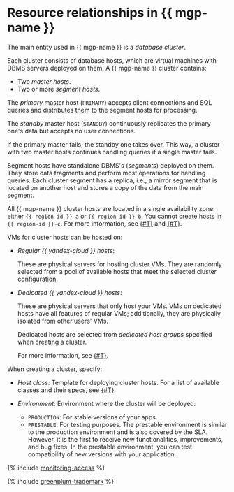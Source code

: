# Resource relationships in {{ mgp-name }}

The main entity used in {{ mgp-name }} is a _database cluster_.

Each cluster consists of database hosts, which are virtual machines with DBMS servers deployed on them. A {{ mgp-name }} cluster contains:

* Two _master hosts_.
* Two or more _segment hosts_.

The _primary_ master host (`PRIMARY`) accepts client connections and SQL queries and distributes them to the segment hosts for processing.

The _standby_ master host (`STANDBY`) continuously replicates the primary one's data but accepts no user connections.

If the primary master fails, the standby one takes over. This way, a cluster with two master hosts continues handling queries if a single master fails.

Segment hosts have standalone DBMS's (_segments_) deployed on them. They store data fragments and perform most operations for handling queries. Each cluster segment has a replica, i.e., a mirror segment that is located on another host and stores a copy of the data from the main segment.


All {{ mgp-name }} cluster hosts are located in a single availability zone: either `{{ region-id }}-a` or `{{ region-id }}-b`. You cannot create hosts in `{{ region-id }}-c`. For more information, see [{#T}](../../overview/concepts/geo-scope.md) and [{#T}](../../overview/concepts/ru-central1-c-deprecation.md).


VMs for cluster hosts can be hosted on:

* _Regular {{ yandex-cloud }} hosts_:

   These are physical servers for hosting cluster VMs. They are randomly selected from a pool of available hosts that meet the selected cluster configuration.


* _Dedicated {{ yandex-cloud }} hosts_:

   These are physical servers that only host your VMs. VMs on dedicated hosts have all features of regular VMs; additionally, they are physically isolated from other users' VMs.

   Dedicated hosts are selected from _dedicated host groups_ specified when creating a cluster.

   For more information, see [{#T}](../../compute/concepts/dedicated-host.md).


When creating a cluster, specify:

* _Host class_: Template for deploying cluster hosts. For a list of available classes and their specs, see [{#T}](instance-types.md).

* _Environment_: Environment where the cluster will be deployed:
   * `PRODUCTION`: For stable versions of your apps.
   * `PRESTABLE`: For testing purposes. The prestable environment is similar to the production environment and is also covered by the SLA. However, it is the first to receive new functionalities, improvements, and bug fixes. In the prestable environment, you can test compatibility of new versions with your application.

{% include [monitoring-access](../../_includes/mdb/monitoring-access.md) %}

{% include [greenplum-trademark](../../_includes/mdb/mgp/trademark.md) %}

